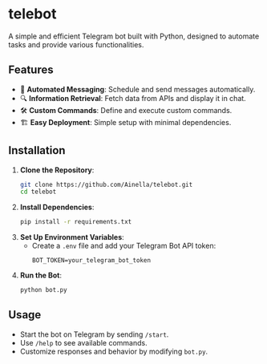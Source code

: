 # telebot
A simple and efficient Telegram bot built with Python, designed to automate tasks and provide various functionalities.

## Features

- 📩 **Automated Messaging**: Schedule and send messages automatically.
- 🔍 **Information Retrieval**: Fetch data from APIs and display it in chat.
- 🛠 **Custom Commands**: Define and execute custom commands.
- 🏗 **Easy Deployment**: Simple setup with minimal dependencies.

## Installation

1. **Clone the Repository**:
   ```sh
   git clone https://github.com/Ainella/telebot.git
   cd telebot
   ```
2. **Install Dependencies**:
   ```sh
   pip install -r requirements.txt
   ```
3. **Set Up Environment Variables**:
   - Create a `.env` file and add your Telegram Bot API token:
     ```
     BOT_TOKEN=your_telegram_bot_token
     ```
4. **Run the Bot**:
   ```sh
   python bot.py
   ```

## Usage

- Start the bot on Telegram by sending `/start`.
- Use `/help` to see available commands.
- Customize responses and behavior by modifying `bot.py`.
